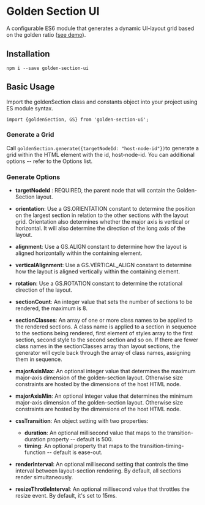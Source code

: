 # Golden Section UI

A configurable ES6 module that generates a dynamic UI-layout grid based on the golden ratio ([see demo](https://sean-olson.github.io/golden-section-ui/)).

## Installation


  `npm i --save golden-section-ui`

## Basic Usage

Import the goldenSection class and constants object into your project using ES module syntax.

`import {goldenSection, GS} from 'golden-section-ui';`

### Generate a Grid

Call `goldenSection.generate({targetNodeId: "host-node-id"})`to generate a grid within the HTML element with the id, host-node-id.  You can additional options -- refer to the Options list.

### Generate Options

- **targetNodeId** : REQUIRED, the parent node that will contain the Golden-Section layout.
  
- **orientation**: Use a GS.ORIENTATION constant to determine the position on the largest section in relation to the other sections with the layout grid.  Orientation also determines whether the major axis is vertical or horizontal.  It will also determine the direction of the long axis of the layout.
  
- **alignment**: Use a GS.ALIGN constant to determine how the layout is aligned horizontally within the containing element.
  
- **verticalAlignment**: Use a GS.VERTICAL_ALIGN constant to determine how the layout is aligned vertically within the containing element.
  
- **rotation**: Use a GS.ROTATION constant to determine the rotational direction of the layout.
  
- **sectionCount**: An integer value that sets the number of sections to be rendered, the maximum is 8.
  
- **sectionClasses**: An array of one or more class names to be applied to the rendered sections.  A class name is applied to a section in sequence to the sections being rendered, first element of styles array to the first section, second style to the second section and so on.  If there are fewer class names in the sectionClasses array than layout sections, the generator will cycle back through the array of class names, assigning them in sequence.
  
- **majorAxisMax**: An optional integer value that determines the maximum major-axis dimension of the golden-section layout.  Otherwise size constraints are hosted by the dimensions of the host HTML node. 
           
- **majorAxisMin**: An optional integer value that determines the minimum major-axis dimension of the golden-section layout.  Otherwise size constraints are hosted by the dimensions of the host HTML node.
            
- **cssTransition**:  An object setting with two properties: 
  - **duration**:  An optional millisecond value that maps to the transition-duration property -- default is 500.
  - **timing**: An optional property that maps to the transition-timing-function -- default is ease-out.
  
- **renderInterval**: An optional millisecond setting that controls the time interval between layout-section rendering.  By default, all sections render simultaneously.
  
- **resizeThrotleInterval**: An optional millisecond value that throttles the resize event. By default, it's set to 15ms.

